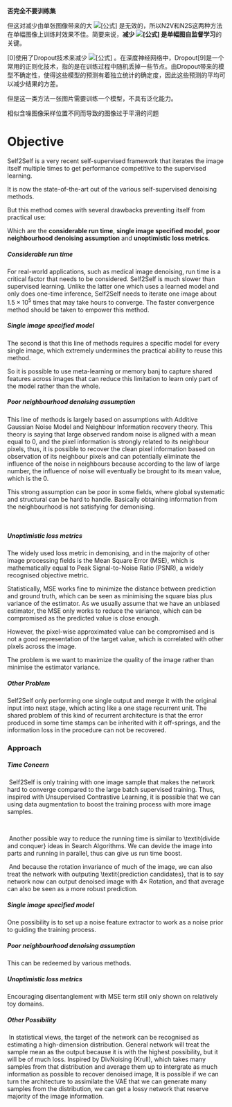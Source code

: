 **否完全不要训练集**

 但这对减少由单张图像带来的大 ![[公式]](https://ik.imagekit.io/haochen/Typora/equation) 是无效的，所以N2V和N2S这两种方法在单幅图像上训练时效果不佳。简要来说，**减少 ![[公式]](https://www.zhihu.com/equation?tex=%5Ctext%7Bvariance%7D) 是单幅图自监督学习**的关键。

[0]使用了Dropout技术来减少 ![[公式]](https://ik.imagekit.io/haochen/Typora/equation-20220609095711202) 。在深度神经网络中，Dropout[9]是一个常用的正则化技术，指的是在训练过程中随机丢掉一些节点。由Dropout带来的模型不确定性，使得这些模型的预测有着独立统计的确定度，因此这些预测的平均可以减少结果的方差。

但是这一类方法一张图片需要训练一个模型，不具有泛化能力。



 相似含噪图像采样位置不同而导致的图像过于平滑的问题

# Objective



Self2Self is a very recent self-supervised framework that iterates the image itself multiple times to get performance competitive to the supervised learning. 

It is now the state-of-the-art out of the various self-supervised denoising methods. 

But this method comes with several drawbacks preventing itself from practical use:



Which are the **considerable run time**, **single image specified model**, **poor neighbourhood denoising assumption** and **unoptimistic loss metrics**.



##### Considerable run time

 For real-world applications, such as medical image denoising, run time is a critical factor that needs to be considered. Self2Self is much slower than supervised learning. Unlike the latter one which uses a learned model and only does one-time inference, Self2Self needs to iterate one image about $1.5 \times 10^5$ times that may take hours to converge. The faster convergence method should be taken to empower this method. 



##### Single image specified model

The second is that this line of methods requires a specific model for every single image, which extremely undermines the practical ability to reuse this method. 

So it is possible to use meta-learning or memory banj to capture shared features across images that can reduce this limitation to learn only part of the model rather than the whole.



##### Poor neighbourhood denoising assumption

This line of methods is largely based on assumptions with Additive Gaussian Noise Model and Neighbour Information recovery theory. This theory is saying that large observed random noise is aligned with a mean equal to 0, and the pixel information is strongly related to its neighbour pixels, thus, it is possible to recover the clean pixel information based on observation of its neighbour pixels and can potentially eliminate the influence of the noise in neighbours because according to the law of large number, the influence of noise will eventually be brought to its mean value, which is the 0. 



This strong assumption can be poor in some fields, where global systematic and structural can be hard to handle. Basically obtaining information from the neighbourhood is not satisfying for demonising.

​       

##### Unoptimistic loss metrics

The widely used loss metric in demonising, and in the majority of other image processing fields is the Mean Square Error (MSE), which is mathematically equal to Peak Signal-to-Noise Ratio (PSNR), a widely recognised objective metric.



Statistically, MSE works fine to minimize the distance between prediction and ground truth, which can be seen as minimising the square bias plus variance of the estimator. As we usually assume that we have an unbiased estimator, the MSE only works to reduce the variance, which can be compromised as the predicted value is close enough. 



However, the pixel-wise approximated value can be compromised and is not a good representation of the target value, which is correlated with other pixels across the image.

  

The problem is we want to maximize the quality of the image rather than minimise the estimator variance.



##### Other Problem

 Self2Self only performing one single output and merge it with the original input into next stage, which acting like a one stage recurrent unit. The shared problem of this kind of recurrent architecture is that the error produced in some time stamps can be inherited with it off-springs, and the information loss in the procedure can not be recovered. 





### Approach

##### Time Concern

​    Self2Self is only training with one image sample that makes the network hard to converge compared to the large batch supervised training. Thus, inspired with Unsupervised Contrastive Learning, it is possible that we can using data augmentation to boost the training process with more image samples.

​    

​    Another possible way to reduce the running time is similar to \textit{divide and conquer} ideas in Search Algorithms. We can devide the image into parts and running in parallel, thus can give us run time boost.



​    And because the rotation invariance of much of the image, we can also treat the network with outputing \textit{prediction candidates}, that is to say network now can output denoised image with $4\times$ Rotation, and that average can also be seen as a more robust prediction.



##### Single image specified model

One possibility is to set up a noise feature extractor to work as a noise prior to guiding the training process.









##### Poor neighbourhood denoising assumption

This can be redeemed by various methods.



##### Unoptimistic loss metrics

Encouraging disentanglement with MSE term still only shown on relatively toy domains.



##### Other Possibility

​    In statistical views, the target of the network can be recognised as estimating a high-dimension distribution. General network will treat the sample mean as the output because it is with the highest possibility, but it will be of much loss. Inspired by DivNoising (Krull), which takes many samples from that distribution and average them up to intergrate as much information as possible to recover denoised image, It is possible if we can turn the architecture to assimilate the VAE that we can generate many samples from the distribution, we can get a lossy network that reserve majority of the image information.

​    

